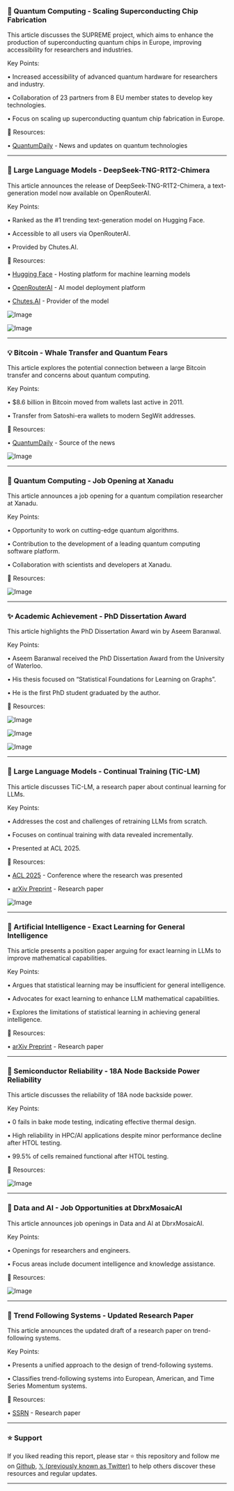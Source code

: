 ### 🤖 Quantum Computing - Scaling Superconducting Chip Fabrication

This article discusses the SUPREME project, which aims to enhance the production of superconducting quantum chips in Europe, improving accessibility for researchers and industries.

Key Points:

• Increased accessibility of advanced quantum hardware for researchers and industry.


• Collaboration of 23 partners from 8 EU member states to develop key technologies.


• Focus on scaling up superconducting quantum chip fabrication in Europe.


🔗 Resources:

• [QuantumDaily](https://x.com/QuantumDaily) - News and updates on quantum technologies


---

### 🚀 Large Language Models - DeepSeek-TNG-R1T2-Chimera

This article announces the release of DeepSeek-TNG-R1T2-Chimera, a text-generation model now available on OpenRouterAI.

Key Points:

• Ranked as the #1 trending text-generation model on Hugging Face.


• Accessible to all users via OpenRouterAI.


• Provided by Chutes.AI.



🔗 Resources:

• [Hugging Face](https://x.com/huggingface) - Hosting platform for machine learning models


• [OpenRouterAI](https://x.com/OpenRouterAI) - AI model deployment platform


• [Chutes.AI](https://x.com/chutes_ai) - Provider of the model


![Image](https://pbs.twimg.com/media/GvXkNUfXcAENSEd?format=png&name=small)


![Image](https://pbs.twimg.com/media/GvXlSOJWQAAOHbC?format=jpg&name=medium)


---

### 💡 Bitcoin - Whale Transfer and Quantum Fears

This article explores the potential connection between a large Bitcoin transfer and concerns about quantum computing.

Key Points:

• $8.6 billion in Bitcoin moved from wallets last active in 2011.


• Transfer from Satoshi-era wallets to modern SegWit addresses.



🔗 Resources:

• [QuantumDaily](https://x.com/QuantumDaily) - Source of the news


![Image](https://pbs.twimg.com/media/GvWNxfCX0AAzLOD?format=jpg&name=small)


---

### 🤖 Quantum Computing - Job Opening at Xanadu

This article announces a job opening for a quantum compilation researcher at Xanadu.

Key Points:

• Opportunity to work on cutting-edge quantum algorithms.


• Contribution to the development of a leading quantum computing software platform.


• Collaboration with scientists and developers at Xanadu.


🔗 Resources:


![Image](https://pbs.twimg.com/media/GvQeW4RXYAAzxwY?format=jpg&name=small)


---

### ✨ Academic Achievement - PhD Dissertation Award

This article highlights the PhD Dissertation Award win by Aseem Baranwal.

Key Points:

• Aseem Baranwal received the PhD Dissertation Award from the University of Waterloo.


• His thesis focused on “Statistical Foundations for Learning on Graphs”.


• He is the first PhD student graduated by the author.



🔗 Resources:


![Image](https://pbs.twimg.com/media/GvQsj9DXsAEcJB7?format=jpg&name=small)


![Image](https://pbs.twimg.com/media/GvQslcGWsAAE_UX?format=png&name=small)


![Image](https://pbs.twimg.com/media/GamHtTxWwAAHlUK?format=png&name=240x240)


---

### 🤖 Large Language Models - Continual Training (TiC-LM)

This article discusses TiC-LM, a research paper about continual learning for LLMs.

Key Points:

• Addresses the cost and challenges of retraining LLMs from scratch.


• Focuses on continual training with data revealed incrementally.


• Presented at ACL 2025.



🔗 Resources:

• [ACL 2025](https://x.com/hashtag/ACL2025?src=hashtag_click) - Conference where the research was presented


• [arXiv Preprint](https://arxiv.org/abs/2504.02107) - Research paper


![Image](https://pbs.twimg.com/media/GvSZrNXboAA9emo?format=jpg&name=small)


---

### 🤖 Artificial Intelligence - Exact Learning for General Intelligence

This article presents a position paper arguing for exact learning in LLMs to improve mathematical capabilities.

Key Points:

• Argues that statistical learning may be insufficient for general intelligence.


• Advocates for exact learning to enhance LLM mathematical capabilities.


• Explores the limitations of statistical learning in achieving general intelligence.


🔗 Resources:

• [arXiv Preprint](https://arxiv.org/abs/2506.23908) - Research paper


---

### 🤖 Semiconductor Reliability - 18A Node Backside Power Reliability

This article discusses the reliability of 18A node backside power.

Key Points:

• 0 fails in bake mode testing, indicating effective thermal design.


• High reliability in HPC/AI applications despite minor performance decline after HTOL testing.


• 99.5% of cells remained functional after HTOL testing.



🔗 Resources:


![Image](https://pbs.twimg.com/media/GvQ1cZNXQAAqNOq?format=jpg&name=small)


---

### 🤖 Data and AI - Job Opportunities at DbrxMosaicAI

This article announces job openings in Data and AI at DbrxMosaicAI.

Key Points:

• Openings for researchers and engineers.


• Focus areas include document intelligence and knowledge assistance.



🔗 Resources:


![Image](https://pbs.twimg.com/media/GvRLhXcXAAMYxOL?format=jpg&name=small)


---

### 🤖 Trend Following Systems - Updated Research Paper

This article announces the updated draft of a research paper on trend-following systems.

Key Points:

• Presents a unified approach to the design of trend-following systems.


• Classifies trend-following systems into European, American, and Time Series Momentum systems.



🔗 Resources:

• [SSRN](https://ssrn.com/abstract=3167787) - Research paper


---

### ⭐️ Support

If you liked reading this report, please star ⭐️ this repository and follow me on [Github](https://github.com/Drix10), [𝕏 (previously known as Twitter)](https://x.com/DRIX_10_) to help others discover these resources and regular updates.

---